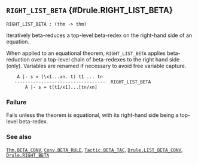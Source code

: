 ## `RIGHT_LIST_BETA` {#Drule.RIGHT_LIST_BETA}


```
RIGHT_LIST_BETA : (thm -> thm)
```



Iteratively beta-reduces a top-level beta-redex on the right-hand side of an
equation.


When applied to an equational theorem, `RIGHT_LIST_BETA` applies beta-reduction
over a top-level chain of beta-redexes to the right hand side (only). Variables
are renamed if necessary to avoid free variable capture.
    
        A |- s = (\x1...xn. t) t1 ... tn
       ----------------------------------  RIGHT_LIST_BETA
           A |- s = t[t1/x1]...[tn/xn]
    



### Failure

Fails unless the theorem is equational, with its right-hand side being
a top-level beta-redex.

### See also

[`Thm.BETA_CONV`](#Thm.BETA_CONV), [`Conv.BETA_RULE`](#Conv.BETA_RULE), [`Tactic.BETA_TAC`](#Tactic.BETA_TAC), [`Drule.LIST_BETA_CONV`](#Drule.LIST_BETA_CONV), [`Drule.RIGHT_BETA`](#Drule.RIGHT_BETA)

